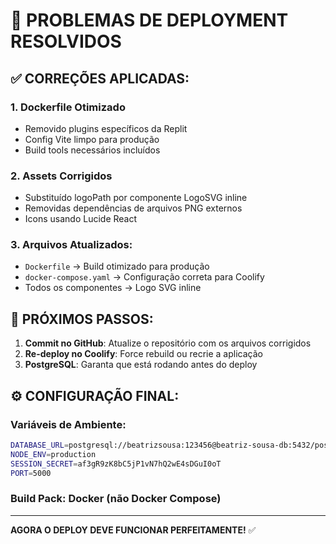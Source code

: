# 🚀 PROBLEMAS DE DEPLOYMENT RESOLVIDOS

## ✅ CORREÇÕES APLICADAS:

### 1. **Dockerfile Otimizado**
- Removido plugins específicos da Replit
- Config Vite limpo para produção
- Build tools necessários incluídos

### 2. **Assets Corrigidos**
- Substituído logoPath por componente LogoSVG inline
- Removidas dependências de arquivos PNG externos
- Icons usando Lucide React

### 3. **Arquivos Atualizados:**
- `Dockerfile` → Build otimizado para produção
- `docker-compose.yaml` → Configuração correta para Coolify
- Todos os componentes → Logo SVG inline

## 🔄 PRÓXIMOS PASSOS:

1. **Commit no GitHub**: Atualize o repositório com os arquivos corrigidos
2. **Re-deploy no Coolify**: Force rebuild ou recrie a aplicação
3. **PostgreSQL**: Garanta que está rodando antes do deploy

## ⚙️ CONFIGURAÇÃO FINAL:

### Variáveis de Ambiente:
```bash
DATABASE_URL=postgresql://beatrizsousa:123456@beatriz-sousa-db:5432/postgres
NODE_ENV=production
SESSION_SECRET=af3gR9zK8bC5jP1vN7hQ2wE4sDGuI0oT
PORT=5000
```

### Build Pack: **Docker** (não Docker Compose)

---
**AGORA O DEPLOY DEVE FUNCIONAR PERFEITAMENTE!** ✅